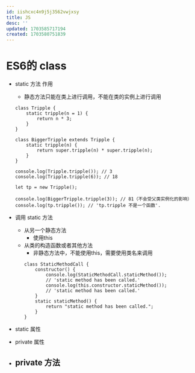 ```yaml
---
id: iishcxc4n9j5j3562vwjxsy
title: JS
desc: ''
updated: 1703585717194
created: 1703580751839
---
```


# ES6的 class

- static 方法 作用
    - 静态方法只能在类上进行调用，不能在类的实例上进行调用
    ```
    class Tripple {
        static tripple(n = 1) {
            return n * 3;
        }
    }

    class BiggerTripple extends Tripple {
        static tripple(n) {
            return super.tripple(n) * super.tripple(n);
        }
    }

    console.log(Tripple.tripple()); // 3
    console.log(Tripple.tripple(6)); // 18

    let tp = new Tripple();

    console.log(BiggerTripple.tripple(3)); // 81（不会受父类实例化的影响）
    console.log(tp.tripple()); // 'tp.tripple 不是一个函数'.

    ```
- 调用 static 方法
    - 从另一个静态方法
        - 使用this
    - 从类的构造函数或者其他方法
        - 非静态方法中，不能使用this，需要使用类名来调用
        ```
        class StaticMethodCall {
            constructor() {
                console.log(StaticMethodCall.staticMethod());
                // 'static method has been called.'
                console.log(this.constructor.staticMethod());
                // 'static method has been called.'
            }
            static staticMethod() {
                return "static method has been called.";
            }
        }
        ```

- static 属性

- private 属性
- private 方法
    - 